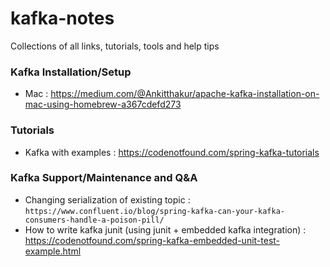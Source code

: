 # kafka-notes
Collections of all links, tutorials, tools and help tips

### Kafka Installation/Setup 
+ Mac : https://medium.com/@Ankitthakur/apache-kafka-installation-on-mac-using-homebrew-a367cdefd273

### Tutorials
+ Kafka with examples : https://codenotfound.com/spring-kafka-tutorials

### Kafka Support/Maintenance and Q&A
+ Changing serialization of existing topic : `https://www.confluent.io/blog/spring-kafka-can-your-kafka-consumers-handle-a-poison-pill/`
+ How to write kafka junit (using junit + embedded kafka integration) : https://codenotfound.com/spring-kafka-embedded-unit-test-example.html

